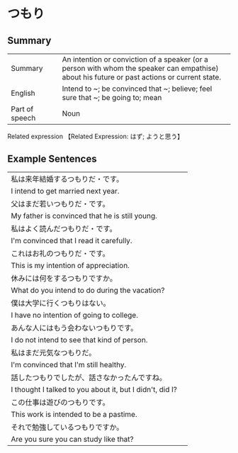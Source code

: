 # つもり

## Summary

<table><tr>   <td>Summary<td>   <td>An intention or conviction of a speaker (or a person with whom the speaker can empathise) about his future or past actions or current state.</td><tr><tr>   <td>English<td>   <td>Intend to ~; be convinced that ~; believe; feel sure that ~; be going to; mean</td><tr><tr>   <td>Part of speech<td>   <td>Noun</td><tr></table><tr>   <td>Related expression<td>   <td>【Related Expression: はず; ようと思う】</td><tr></table></table>

## Example Sentences

<table><tr><td>私は来年結婚するつもりだ・です。<td><tr><tr><td>I intend to get married next year.<td><tr><tr><td>父はまだ若いつもりだ・です。<td><tr><tr><td>My father is convinced that he is still young.<td><tr><tr><td>私はよく読んだつもりだ・です。<td><tr><tr><td>I'm convinced that I read it carefully.<td><tr><tr><td>これはお礼のつもりだ・です。<td><tr><tr><td>This is my intention of appreciation.<td><tr><tr><td>休みには何をするつもりですか。<td><tr><tr><td>What do you intend to do during the vacation?<td><tr><tr><td>僕は大学に行くつもりはない。<td><tr><tr><td>I have no intention of going to college.<td><tr><tr><td>あんな人にはもう会わないつもりです。<td><tr><tr><td>I do not intend to see that kind of person.<td><tr><tr><td>私はまだ元気なつもりだ。<td><tr><tr><td>I'm convinced that I'm still healthy.<td><tr><tr><td>話したつもりでしたが、話さなかったんですね。<td><tr><tr><td>I thought I talked to you about it, but I didn't, did I?<td><tr><tr><td>この仕事は遊びのつもりです。<td><tr><tr><td>This work is intended to be a pastime.<td><tr><tr><td>それで勉強しているつもりですか。<td><tr><tr><td>Are you sure you can study like that?<td><tr></table>

